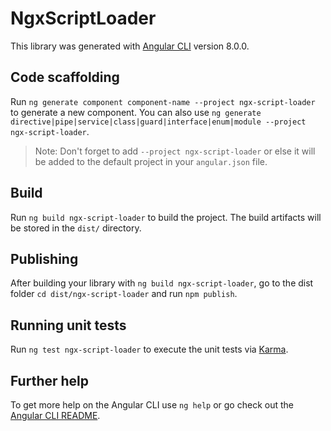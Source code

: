 # NgxScriptLoader

This library was generated with [Angular CLI](https://github.com/angular/angular-cli) version 8.0.0.

## Code scaffolding

Run `ng generate component component-name --project ngx-script-loader` to generate a new component. You can also use `ng generate directive|pipe|service|class|guard|interface|enum|module --project ngx-script-loader`.
> Note: Don't forget to add `--project ngx-script-loader` or else it will be added to the default project in your `angular.json` file. 

## Build

Run `ng build ngx-script-loader` to build the project. The build artifacts will be stored in the `dist/` directory.

## Publishing

After building your library with `ng build ngx-script-loader`, go to the dist folder `cd dist/ngx-script-loader` and run `npm publish`.

## Running unit tests

Run `ng test ngx-script-loader` to execute the unit tests via [Karma](https://karma-runner.github.io).

## Further help

To get more help on the Angular CLI use `ng help` or go check out the [Angular CLI README](https://github.com/angular/angular-cli/blob/master/README.md).
